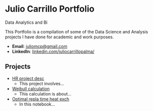 # Julio Carrillo Portfolio
Data Analytics and Bi

This Portfolio is a compilation of some of the Data Science and Analysis projects I have done for academic and work purposes. 

- **Email**: [juliomcp@gmail.com](juliomcp@gmail.com)
- **LinkedIn**: [linkedin.com/juliocarrillopalma/](https://www.linkedin.com/in/juliocarrillopalma/)


## Projects
- [HR project desc](./MyFolder/HR%20project.ipynb)
   - This project involves...
- [Weibull calculation](./MyFolder/Weibull%20calculation.ipynb)
   - This calculation is about...
- [Optimal repla time heat exch](./MyFolder/optimal%20repla%20time%20heat%20exch.ipynb)
   - In this notebook...

